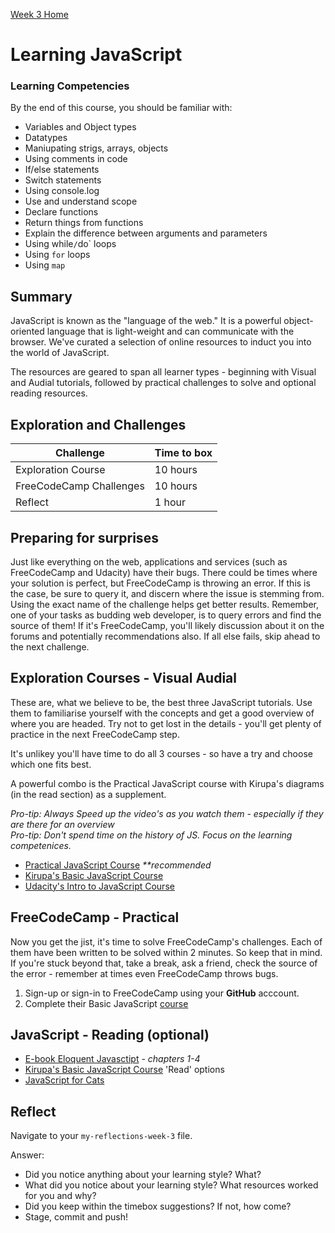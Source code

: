 [Week 3 Home](README.md)

# Learning JavaScript

### Learning Competencies 
By the end of this course, you should be familiar with:

- Variables and Object types 
- Datatypes  
- Maniupating strigs, arrays, objects  
- Using comments in code 
- If/else statements  
- Switch statements  
- Using console.log  
- Use and understand scope  
- Declare functions  
- Return things from functions  
- Explain the difference between arguments and parameters  
- Using while`/`do` loops  
- Using `for` loops  
- Using `map`  


## Summary
JavaScript is known as the "language of the web." It is a powerful object-oriented language that is light-weight and can communicate with the browser. We've curated a selection of online resources to induct you into the world of JavaScript. 

The resources are geared to span all learner types - beginning with Visual and Audial tutorials, followed by practical challenges to solve and optional reading resources. 

## Exploration and Challenges

Challenge | Time to box |
------------|----------|
Exploration Course | 10 hours
FreeCodeCamp Challenges | 10 hours
Reflect | 1 hour

## Preparing for surprises
Just like everything on the web, applications and services (such as FreeCodeCamp and Udacity) have their bugs. There could be times where your solution is perfect, but FreeCodeCamp is throwing an error. If this is the case, be sure to query it, and discern where the issue is stemming from. Using the exact name of the challenge helps get better results. Remember, one of your tasks as budding web developer, is to query errors and find the source of them! If it's FreeCodeCamp, you'll likely discussion about it on the forums and potentially recommendations also. If all else fails, skip ahead to the next challenge. 

## Exploration Courses - Visual Audial 
These are, what we believe to be, the best three JavaScript tutorials. Use them to familiarise yourself with the concepts and get a good overview of where you are headed. Try not to get lost in the details - you'll get plenty of practice in the next FreeCodeCamp step. 

It's unlikey you'll have time to do all 3 courses - so have a try and choose which one fits best. 

A powerful combo is the Practical JavaScript course with Kirupa's diagrams (in the read section) as a supplement. 

_Pro-tip: Always Speed up the video's as you watch them - especially if they are there for an overview_   
_Pro-tip: Don't spend time on the history of JS. Focus on the learning competenices._  

- [Practical JavaScript Course](https://watchandcode.com/p/practical-javascript) _**recommended_  
- [Kirupa's Basic JavaScript Course](https://www.kirupa.com/javascript_basics/index.htm)  
- [Udacity's Intro to JavaScript Course](https://www.udacity.com/course/intro-to-javascript--ud803) 


## FreeCodeCamp - Practical 
Now you get the jist, it's time to solve FreeCodeCamp's challenges. Each of them have been written to be solved within 2 minutes. So keep that in mind. If you're stuck beyond that, take a break, ask a friend, check the source of the error - remember at times even FreeCodeCamp throws bugs. 

1. Sign-up or sign-in to FreeCodeCamp using your __GitHub__ acccount.  
2. Complete their Basic JavaScript [course](https://learn.freecodecamp.org/javascript-algorithms-and-data-structures/basic-javascript)  

## JavaScript - Reading (optional)
- [E-book Eloquent Javasctipt](http://eloquentjavascript.net/) - _chapters 1-4_  
- [Kirupa's Basic JavaScript Course](https://www.kirupa.com/javascript_basics/index.htm) 'Read' options 
- [JavaScript for Cats](http://jsforcats.com/) 

## Reflect
Navigate to your `my-reflections-week-3` file.

Answer: 

- Did you notice anything about your learning style? What? 
- What did you notice about your learning style? What resources worked for you and why? 
- Did you keep within the timebox suggestions? If not, how come?
- Stage, commit and push! 
